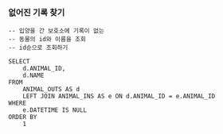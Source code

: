 ### 없어진 기록 찾기

    -- 입양을 간 보호소에 기록이 없는 
    -- 동물의 id와 이름을 조회
    -- id순으로 조회하기

    SELECT 
        d.ANIMAL_ID, 
        d.NAME 
    FROM 
        ANIMAL_OUTS AS d 
        LEFT JOIN ANIMAL_INS AS e ON d.ANIMAL_ID = e.ANIMAL_ID 
    WHERE 
        e.DATETIME IS NULL 
    ORDER BY 
        1